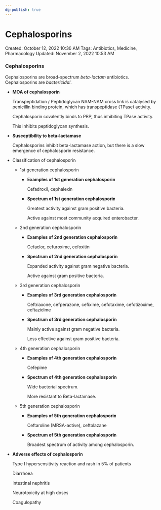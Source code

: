 ```yaml
---
dg-publish: true
---
```


# Cephalosporins

Created: October 12, 2022 10:30 AM
Tags: Antibiotics, Medicine, Pharmacology
Updated: November 2, 2022 10:53 AM

### Cephalosporins

Cephalosporins are broad-spectrum *beta-lactam* antibiotics. Cephalosporins are *bactericidal*.

- **MOA of cephalosporin**
    
    Transpeptidation / Peptidoglycan NAM-NAM cross link is catalysed by penicillin binding protein, which has transpeptidase (TPase) activity.
    
    Cephalosporin covalently binds to PBP, thus inhibiting TPase activity.
    
    This inhibits peptidoglycan synthesis.
    
- **Susceptibility to beta-lactamase**
    
    Cephalosporins inhibit beta-lactamase action, but there is a slow emergence of cephalosporin resistance.
    
- Classification of cephalosporin
    - 1st generation cephalosporin
        - **Examples of 1st generation cephalosporin**
            
            Cefadroxil, cephalexin
            
        - **Spectrum of 1st generation cephalosporin**
            
            Greatest activity against gram positive bacteria.
            
            Active against most community acquired enterobacter.
            
    - 2nd generation cephalosporin
        - **Examples of 2nd generation cephalosporin**
            
            Cefaclor, cefuroxime, cefoxitin
            
        - **Spectrum of 2nd generation cephalosporin**
            
            Expanded activity against gram negative bacteria.
            
            Active against gram positive bacteria.
            
    - 3rd generation cephalosporin
        - **Examples of 3rd generation cephalosporin**
            
            Ceftriaxone, cefperazone, cefixime, cefotaxime, cefotizoxime, ceftazidime
            
        - **Spectrum of 3rd generation cephalosporin**
            
            Mainly active against gram negative bacteria.
            
            Less effective against gram positive bacteria.
            
    - 4th generation cephalosporin
        - **Examples of 4th generation cephalosporin**
            
            Cefepime
            
        - **Spectrum of 4th generation cephalosporin**
            
            Wide bacterial spectrum.
            
            More resistant to Beta-lactamase.
            
    - 5th generation cephalosporin
        - **Examples of 5th generation cephalosporin**
            
            Ceftaroline (MRSA-active), ceftolazane
            
        - **Spectrum of 5th generation cephalosporin**
            
            Broadest spectrum of activity among cephalosporin.
            
- **Adverse effects of cephalosporin**
    
    Type I hypersensitivity reaction and rash in 5% of patients
    
    Diarrhoea
    
    Intestinal nephritis
    
    Neurotoxicity at high doses
    
    Coagulopathy
